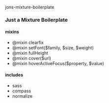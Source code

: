 jons-mixture-boilerplate

### Just a Mixture Boilerplate ###

#### mixins ###
- @mixin clearfix
- @mixin setFont($family, $size, $weight)
- @mixin fullHeight
- @mixin cover($url)
- @mixin hoverActiveFocus($property, $value)

#### includes ####
- sass
- compass
- normalize


